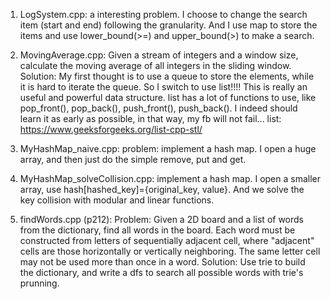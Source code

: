 1. LogSystem.cpp: a interesting problem. I choose to change the search item (start and end) following the granularity. And I use map to store the items and use lower_bound(>=) and upper_bound(>) to make a search.

2. MovingAverage.cpp: Given a stream of integers and a window size, calculate the moving average of all integers in the sliding window. Solution: My first thought is to use a queue to store the elements, while it is hard to iterate the queue. So I switch to use list!!!! This is really an useful and powerful data structure. list has a lot of functions to use, like pop_front(), pop_back(), push_front(), push_back(). I indeed should learn it as early as possible, in that way, my fb will not fail... 
list: https://www.geeksforgeeks.org/list-cpp-stl/

3. MyHashMap_naive.cpp: problem: implement a hash map. I open a huge array, and then just do the simple remove, put and get.

4. MyHashMap_solveCollision.cpp: implement a hash map. I open a smaller array, use hash[hashed_key]={original_key, value}. And we solve the
key collision with modular and linear functions.

5. findWords.cpp (p212): Problem: Given a 2D board and a list of words from the dictionary, find all words in the board. Each word must be constructed from letters of sequentially adjacent cell, where "adjacent" cells are those horizontally or vertically neighboring. The same letter cell may not be used more than once in a word.
Solution: Use trie to build the dictionary, and write a dfs to search all possible words with trie's prunning.
